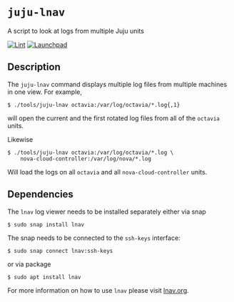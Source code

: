 # `juju-lnav`

A script to look at logs from multiple Juju units

[![Lint](https://github.com/nicolasbock/juju-lnav/actions/workflows/lint.yml/badge.svg)](https://github.com/nicolasbock/juju-lnav/actions/workflows/lint.yml)
[![Launchpad](https://img.shields.io/badge/Launchpad-PPA-yellowgreen)](https://launchpad.net/~nicolasbock/+archive/ubuntu/juju-lnav)

## Description

The `juju-lnav` command displays multiple log files from multiple machines in
one view. For example,
          
```console
$ ./tools/juju-lnav octavia:/var/log/octavia/*.log{,1}
```

will open the current and the first rotated log files from all of the `octavia`
units.

Likewise

```console
$ ./tools/juju-lnav octavia:/var/log/octavia/*.log \
    nova-cloud-controller:/var/log/nova/*.log
```

Will load the logs on all `octavia` and all `nova-cloud-controller` units.

## Dependencies

The `lnav` log viewer needs to be installed separately either via snap

```console
$ sudo snap install lnav
```

The snap needs to be connected to the `ssh-keys` interface:

```console
$ sudo snap connect lnav:ssh-keys
```

or via package

```console
$ sudo apt install lnav
```

For more information on how to use `lnav` please visit
[lnav.org](https://lnav.org).
